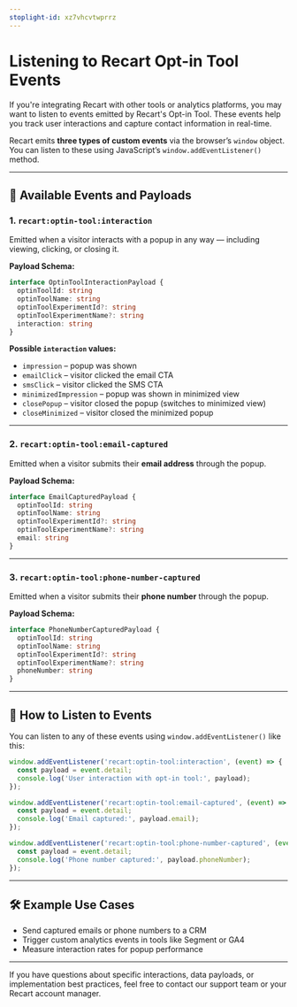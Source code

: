 ```yaml
---
stoplight-id: xz7vhcvtwprrz
---
```


# Listening to Recart Opt-in Tool Events

If you're integrating Recart with other tools or analytics platforms, you may want to listen to events emitted by Recart's Opt-in Tool. These events help you track user interactions and capture contact information in real-time.

Recart emits **three types of custom events** via the browser’s `window` object. You can listen to these using JavaScript’s `window.addEventListener()` method.

---

## 🔔 Available Events and Payloads

### 1. `recart:optin-tool:interaction`

Emitted when a visitor interacts with a popup in any way — including viewing, clicking, or closing it.

**Payload Schema:**

```ts
interface OptinToolInteractionPayload {
  optinToolId: string
  optinToolName: string
  optinToolExperimentId?: string
  optinToolExperimentName?: string
  interaction: string
}
```

**Possible `interaction` values:**

- `impression` – popup was shown
- `emailClick` – visitor clicked the email CTA
- `smsClick` – visitor clicked the SMS CTA
- `minimizedImpression` – popup was shown in minimized view
- `closePopup` – visitor closed the popup (switches to minimized view)
- `closeMinimized` – visitor closed the minimized popup

---

### 2. `recart:optin-tool:email-captured`

Emitted when a visitor submits their **email address** through the popup.

**Payload Schema:**

```ts
interface EmailCapturedPayload {
  optinToolId: string
  optinToolName: string
  optinToolExperimentId?: string
  optinToolExperimentName?: string
  email: string
}
```

---

### 3. `recart:optin-tool:phone-number-captured`

Emitted when a visitor submits their **phone number** through the popup.

**Payload Schema:**

```ts
interface PhoneNumberCapturedPayload {
  optinToolId: string
  optinToolName: string
  optinToolExperimentId?: string
  optinToolExperimentName?: string
  phoneNumber: string
}
```

---

## 🧠 How to Listen to Events

You can listen to any of these events using `window.addEventListener()` like this:

```js
window.addEventListener('recart:optin-tool:interaction', (event) => {
  const payload = event.detail;
  console.log('User interaction with opt-in tool:', payload);
});

window.addEventListener('recart:optin-tool:email-captured', (event) => {
  const payload = event.detail;
  console.log('Email captured:', payload.email);
});

window.addEventListener('recart:optin-tool:phone-number-captured', (event) => {
  const payload = event.detail;
  console.log('Phone number captured:', payload.phoneNumber);
});
```

---

## 🛠 Example Use Cases

- Send captured emails or phone numbers to a CRM
- Trigger custom analytics events in tools like Segment or GA4
- Measure interaction rates for popup performance

---

If you have questions about specific interactions, data payloads, or implementation best practices, feel free to contact our support team or your Recart account manager.
